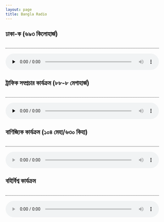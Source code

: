 ```yaml
---
layout: page
title: Bangla Radio
---
```


 <div class="article">
	<div style="border-bottom: 1px dotted black;">
		<h2> ঢাকা-ক (৬৯৩ কিলোহার্জ)</h2><br> </div><br>
<div align="center"><audio controls="true" style="width:100%;" preload="none" __idm_id__="538839041"><source src="http://as3.digitalsynapsebd.com:8582/;stream.mp3" type="audio/mp3">Your browser does not support the audio element.</audio><br>
</div></div>


<div class="article">
	<div style="border-bottom: 1px dotted black;">
		<h2> ট্রাফিক সম্প্রচার কার্যক্রম (৮৮-৮ মেগাহার্জ)</h2><br> </div><br>
<div align="center"><audio controls="true" style="width:100%;" preload="none" __idm_id__="121831426"><source src="http://as3.digitalsynapsebd.com:8263/;stream.mp3" type="audio/mp3">Your browser does not support the audio element.</audio><br>
</div></div>


<div class="article">
	<div style="border-bottom: 1px dotted black;">
		<h2> বাণিজ্যিক কার্যক্রম (১০৪ মেহা/৬৩০ কিহা)</h2><br> </div><br>
<div align="center"><audio controls="" preload="metadata" style=" width:100%;" __idm_id__="88989697">
	<source src="http://stream.zenolive.com/ydypusr0hyduv" type="audio/mpeg">
	Your browser does not support the audio element.
</audio><br>
</div></div>


<div class="article">
	<div style="border-bottom: 1px dotted black;">
		<h2>বহির্বিশ্ব কার্যক্রম</h2><br> </div><br>
<div align="center"><audio controls="" preload="metadata" style=" width:100%;" __idm_id__="88989697">
	<source src="http://stream.zeno.fm/ks1g53r0hyduv" type="audio/mpeg">
	Your browser does not support the audio element.
</audio><br>
</div></div>
